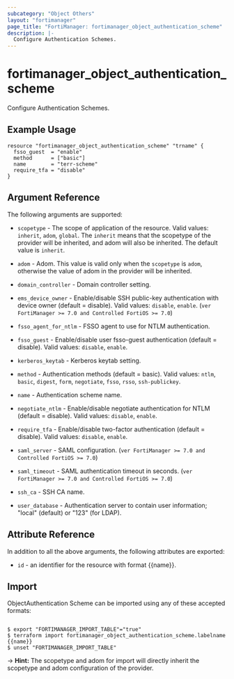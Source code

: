 ```yaml
---
subcategory: "Object Others"
layout: "fortimanager"
page_title: "FortiManager: fortimanager_object_authentication_scheme"
description: |-
  Configure Authentication Schemes.
---
```


# fortimanager_object_authentication_scheme
Configure Authentication Schemes.

## Example Usage

```hcl
resource "fortimanager_object_authentication_scheme" "trname" {
  fsso_guest  = "enable"
  method      = ["basic"]
  name        = "terr-scheme"
  require_tfa = "disable"
}
```

## Argument Reference


The following arguments are supported:

* `scopetype` - The scope of application of the resource. Valid values: `inherit`, `adom`, `global`. The `inherit` means that the scopetype of the provider will be inherited, and adom will also be inherited. The default value is `inherit`.
* `adom` - Adom. This value is valid only when the `scopetype` is `adom`, otherwise the value of adom in the provider will be inherited.

* `domain_controller` - Domain controller setting.
* `ems_device_owner` - Enable/disable SSH public-key authentication with device owner (default = disable). Valid values: `disable`, `enable`.
 (`ver FortiManager >= 7.0 and Controlled FortiOS >= 7.0`)
* `fsso_agent_for_ntlm` - FSSO agent to use for NTLM authentication.
* `fsso_guest` - Enable/disable user fsso-guest authentication (default = disable). Valid values: `disable`, `enable`.

* `kerberos_keytab` - Kerberos keytab setting.
* `method` - Authentication methods (default = basic). Valid values: `ntlm`, `basic`, `digest`, `form`, `negotiate`, `fsso`, `rsso`, `ssh-publickey`.

* `name` - Authentication scheme name.
* `negotiate_ntlm` - Enable/disable negotiate authentication for NTLM (default = disable). Valid values: `disable`, `enable`.

* `require_tfa` - Enable/disable two-factor authentication (default = disable). Valid values: `disable`, `enable`.

* `saml_server` - SAML configuration. (`ver FortiManager >= 7.0 and Controlled FortiOS >= 7.0`)
* `saml_timeout` - SAML authentication timeout in seconds. (`ver FortiManager >= 7.0 and Controlled FortiOS >= 7.0`)
* `ssh_ca` - SSH CA name.
* `user_database` - Authentication server to contain user information; "local" (default) or "123" (for LDAP).


## Attribute Reference

In addition to all the above arguments, the following attributes are exported:
* `id` - an identifier for the resource with format {{name}}.

## Import

ObjectAuthentication Scheme can be imported using any of these accepted formats:
```

$ export "FORTIMANAGER_IMPORT_TABLE"="true"
$ terraform import fortimanager_object_authentication_scheme.labelname {{name}}
$ unset "FORTIMANAGER_IMPORT_TABLE"
```
-> **Hint:** The scopetype and adom for import will directly inherit the scopetype and adom configuration of the provider.
